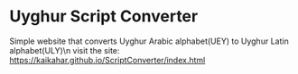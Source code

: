 # Uyghur Script Converter
 Simple website that converts Uyghur Arabic alphabet(UEY) to Uyghur Latin alphabet(ULY)\n
visit the site: https://kaikahar.github.io/ScriptConverter/index.html
